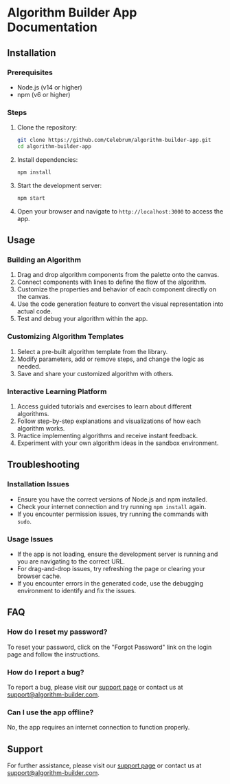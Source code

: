 # Algorithm Builder App Documentation

## Installation

### Prerequisites
- Node.js (v14 or higher)
- npm (v6 or higher)

### Steps
1. Clone the repository:
   ```sh
   git clone https://github.com/Celebrum/algorithm-builder-app.git
   cd algorithm-builder-app
   ```

2. Install dependencies:
   ```sh
   npm install
   ```

3. Start the development server:
   ```sh
   npm start
   ```

4. Open your browser and navigate to `http://localhost:3000` to access the app.

## Usage

### Building an Algorithm
1. Drag and drop algorithm components from the palette onto the canvas.
2. Connect components with lines to define the flow of the algorithm.
3. Customize the properties and behavior of each component directly on the canvas.
4. Use the code generation feature to convert the visual representation into actual code.
5. Test and debug your algorithm within the app.

### Customizing Algorithm Templates
1. Select a pre-built algorithm template from the library.
2. Modify parameters, add or remove steps, and change the logic as needed.
3. Save and share your customized algorithm with others.

### Interactive Learning Platform
1. Access guided tutorials and exercises to learn about different algorithms.
2. Follow step-by-step explanations and visualizations of how each algorithm works.
3. Practice implementing algorithms and receive instant feedback.
4. Experiment with your own algorithm ideas in the sandbox environment.

## Troubleshooting

### Installation Issues
- Ensure you have the correct versions of Node.js and npm installed.
- Check your internet connection and try running `npm install` again.
- If you encounter permission issues, try running the commands with `sudo`.

### Usage Issues
- If the app is not loading, ensure the development server is running and you are navigating to the correct URL.
- For drag-and-drop issues, try refreshing the page or clearing your browser cache.
- If you encounter errors in the generated code, use the debugging environment to identify and fix the issues.

## FAQ

### How do I reset my password?
To reset your password, click on the "Forgot Password" link on the login page and follow the instructions.

### How do I report a bug?
To report a bug, please visit our [support page](https://github.com/Celebrum/algorithm-builder-app/support) or contact us at support@algorithm-builder.com.

### Can I use the app offline?
No, the app requires an internet connection to function properly.

## Support

For further assistance, please visit our [support page](https://github.com/Celebrum/algorithm-builder-app/support) or contact us at support@algorithm-builder.com.
